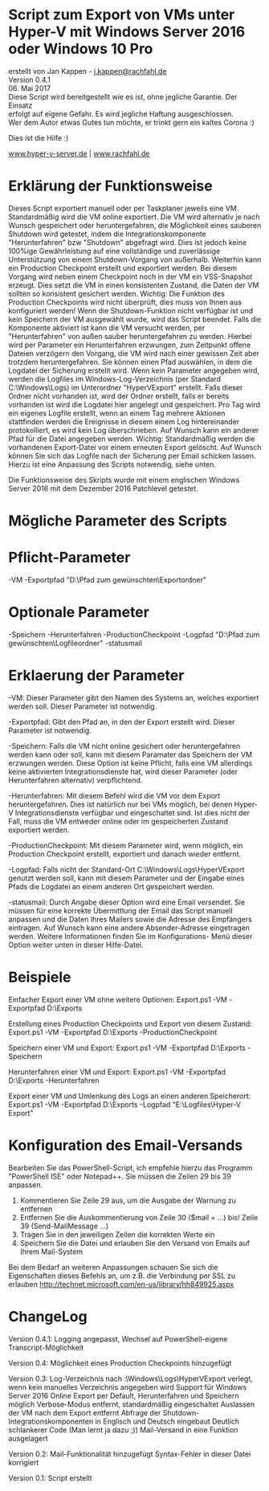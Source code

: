 
# Script zum Export von VMs unter Hyper-V mit Windows Server 2016 oder Windows 10 Pro        
erstellt von Jan Kappen - j.kappen@rachfahl.de					     
Version 0.4.1										     
06. Mai 2017										     
Diese Script wird bereitgestellt wie es ist, ohne jegliche Garantie. Der Einsatz	     
erfolgt auf eigene Gefahr. Es wird jegliche Haftung ausgeschlossen.			     
Wer dem Autor etwas Gutes tun möchte, er trinkt gern ein kaltes Corona :)                  
											     
Dies ist die Hilfe :)									     
											     
www.hyper-v-server.de | www.rachfahl.de						     



# Erklärung der Funktionsweise

Dieses Script exportiert manuell oder per Taskplaner jeweils eine VM. Standardmäßig wird die VM online exportiert. 
Die VM wird alternativ je nach Wunsch gespeichert oder heruntergefahren, die Möglichkeit eines sauberen Shutdown wird getestet, 
indem die Integrationskomponente "Herunterfahren" bzw "Shutdown" abgefragt wird. Dies ist jedoch keine 100%ige Gewährleistung auf eine
vollständige und zuverlässige Unterstützung von einem Shutdown-Vorgang von außerhalb.
Weiterhin kann ein Production Checkpoint erstellt und exportiert werden. Bei diesem Vorgang wird neben einem Checkpoint noch in der VM ein
VSS-Snapshot erzeugt. Dies setzt die VM in einen konsistenten Zustand, die Daten der VM sollten so konsistent gesichert werden.
Wichtig: Die Funktion des Production Checkpoints wird nicht überprüft, dies muss von Ihnen aus konfiguriert werden!
Wenn die Shutdown-Funktion nicht verfügbar ist und kein Speichern der VM ausgewählt wurde, wird das Script beendet. Falls die Komponente aktiviert ist 
kann die VM versucht werden, per "Herunterfahren" von außen sauber heruntergefahren zu werden. Hierbei wird per Parameter ein 
Herunterfahren erzwungen, zum Zeitpunkt offene Dateien verzögern den Vorgang, die VM wird nach einer gewissen Zeit aber trotzdem heruntergefahren.
Sie können einen Pfad auswählen, in dem die Logdatei der Sicherung erstellt wird. Wenn kein Parameter angegeben wird, werden die Logfiles 
im Windows-Log-Verzeichnis (per Standard C:\Windows\Logs\) im Unterordner "HyperVExport" erstellt. Falls dieser Ordner nicht vorhanden ist, wird 
der Ordner erstellt, falls er bereits vorhanden ist wird die Logdatei hier angelegt und gespeichert. Pro Tag wird ein eigenes Logfile erstellt, 
wenn an einem Tag mehrere Aktionen stattfinden werden die Ereignisse in diesem einem Log hintereinander protokolliert, es wird kein Log überschrieben. 
Auf Wunsch kann ein anderer Pfad für die Datei angegeben werden.
Wichtig: Standardmäßig werden die vorhandenen Export-Datei vor einem erneuten Export gelöscht.
Auf Wunsch können Sie sich das Logfile nach der Sicherung per Email schicken lassen. Hierzu ist eine Anpassung des Scripts notwendig, siehe unten.

Die Funktionsweise des Skripts wurde mit einem englischen Windows Server 2016 mit dem Dezember 2016 Patchlevel getestet.


# Mögliche Parameter des Scripts
# Pflicht-Parameter

-VM <Name der VM>
-Exportpfad "D:\Pfad zum gewünschten\Exportordner"


# Optionale Parameter

-Speichern
-Herunterfahren
-ProductionCheckpoint
-Logpfad "D:\Pfad zum gewünschten\Logfileordner"
-statusmail


# Erklaerung der Parameter

-VM: 			Dieser Parameter gibt den Namen des Systems an, welches exportiert werden soll. Dieser Parameter ist notwendig.

-Exportpfad: 		Gibt den Pfad an, in den der Export erstellt wird. Dieser Parameter ist notwendig.

-Speichern: 		Falls die VM nicht online gesichert oder heruntergefahren werden kann oder soll, kann mit diesem Paramater 
			das Speichern der VM erzwungen werden. Diese Option ist keine Pflicht, falls eine VM allerdings keine aktivierten 
			Integrationsdienste hat, wird dieser Parameter (oder Herunterfahren alternativ) verpflichtend.

-Herunterfahren:	Mit diesem Befehl wird die VM vor dem Export heruntergefahren. Dies ist natürlich nur bei VMs möglich, bei denen
			Hyper-V Integrationsdienste verfügbar und eingeschaltet sind. Ist dies nicht der Fall, muss die VM entweder online
			oder im gespeicherten Zustand exportiert werden.

-ProductionCheckpoint:	Mit diesem Parameter wird, wenn möglich, ein Production Checkpoint erstellt, exportiert und danach wieder entfernt.

-Logpfad: 		Falls nicht der Standard-Ort C:\Windows\Logs\HyperVExport genutzt werden soll, kann mit diesem Parameter und 
			der Eingabe eines Pfads die Logdatei an einem anderen Ort gespeichert werden.

-statusmail: 		Durch Angabe dieser Option wird eine Email versendet. Sie müssen für eine korrekte Übermittlung der Email 
			das Script manuell anpassen und die Daten Ihres Mailers sowie die Adresse des Empfängers eintragen. 
			Auf Wunsch kann eine andere Absender-Adresse eingetragen werden. Weitere Informationen finden Sie im Konfigurations-
			Menü dieser Option weiter unten in dieser Hilfe-Datei.


# Beispiele

Einfacher Export einer VM ohne weitere Optionen:
Export.ps1 -VM <VMName> -Exportpfad D:\Exports

Erstellung eines Production Checkpoints und Export von diesem Zustand:
Export.ps1 -VM <VMName> -Exportpfad D:\Exports -ProductionCheckpoint

Speichern einer VM und Export:
Export.ps1 -VM <VMName> -Exportpfad D:\Exports -Speichern

Herunterfahren einer VM und Export:
Export.ps1 -VM <VMName> -Exportpfad D:\Exports -Herunterfahren

Export einer VM und Umlenkung des Logs an einen anderen Speicherort:
Export.ps1 -VM <VMName> -Exportpfad D:\Exports -Logpfad "E:\Logfiles\Hyper-V Export\"


# Konfiguration des Email-Versands


Bearbeiten Sie das PowerShell-Script, ich empfehle hierzu das Programm "PowerShell ISE" oder Notepad++. Sie müssen die Zeilen 29 bis 39 anpassen.
1) Kommentieren Sie Zeile 29 aus, um die Ausgabe der Warnung zu entfernen
2) Entfernen Sie die Auskommentierung von Zeile 30 ($mail = ...) bis! Zeile 39 (Send-MailMessage ...)
3) Tragen Sie in den jeweiligen Zeilen die korrekten Werte ein
4) Speichern Sie die Datei und erlauben Sie den Versand von Emails auf Ihrem Mail-System

Bei dem Bedarf an weiteren Anpassungen schauen Sie sich die Eigenschaften dieses Befehls an, um z.B. die Verbindung per SSL zu erlauben
http://technet.microsoft.com/en-us/library/hh849925.aspx


# ChangeLog

Version 0.4.1:
Logging angepasst, Wechsel auf PowerShell-eigene Transcript-Möglichkeit

Version 0.4:
Möglichkeit eines Production Checkpoints hinzugefügt

Version 0.3:
Log-Verzeichnis nach <X>:\Windows\Logs\HyperVExport verlegt, wenn kein manuelles Verzeichnis angegeben wird
Support für Windows Server 2016
Online Export per Default, Herunterfahren und Speichern möglich
Verbose-Modus entfernt, standardmäßig eingeschaltet
Auslassen der VM nach dem Export entfernt
Abfrage der Shutdown-Integrationskomponenten in Englisch und Deutsch eingebaut
Deutlich schlankerer Code (Man lernt ja dazu ;))
Mail-Versand in eine Funktion ausgelagert

Version 0.2:
Mail-Funktionalität hinzugefügt
Syntax-Fehler in dieser Datei korrigiert

Version 0.1:
Script erstellt
